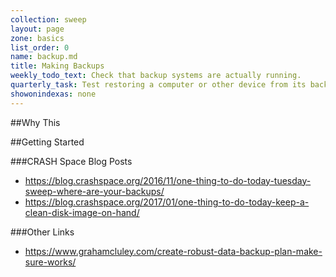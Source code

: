 ```yaml
---
collection: sweep
layout: page
zone: basics
list_order: 0
name: backup.md
title: Making Backups
weekly_todo_text: Check that backup systems are actually running.
quarterly_task: Test restoring a computer or other device from its back-up.
showonindexas: none
---
```

##Why This

##Getting Started

###CRASH Space Blog Posts
* https://blog.crashspace.org/2016/11/one-thing-to-do-today-tuesday-sweep-where-are-your-backups/
* https://blog.crashspace.org/2017/01/one-thing-to-do-today-keep-a-clean-disk-image-on-hand/

###Other Links
* https://www.grahamcluley.com/create-robust-data-backup-plan-make-sure-works/
